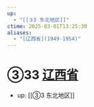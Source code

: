 ```yaml
---
up:
  - "[[③3 东北地区]]"
ctime: 2025-03-01T13:25:30
aliases:
  - "[辽西省](1949-1954)"
---
```


# ③33 [辽西省](1949-1954)

- up: [[③3 东北地区]]
